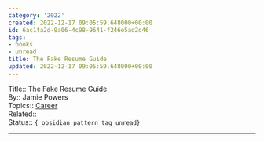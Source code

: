 ```yaml
---
category: '2022'
created: 2022-12-17 09:05:59.648000+00:00
id: 6ac1fa2d-9a06-4c98-9641-f246e5ad2d46
tags:
- books
- unread
title: The Fake Resume Guide
updated: 2022-12-17 09:05:59.648000+00:00
---
```

   
Title:: The Fake Resume Guide   
By:: Jamie Powers   
Topics:: [Career](../../topics/career.md)   
Related::    
Status:: `{_obsidian_pattern_tag_unread}`   
   
   
---